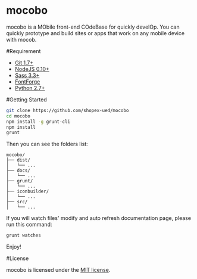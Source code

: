 # mocobo

mocobo is a MObile front-end COdeBase for quickly develOp. You can quickly prototype and build sites or apps that work on any mobile device with mocob.

#Requirement

- [Git 1.7+](https://git-scm.com/)
- [NodeJS 0.10+](https://nodejs.org/)
- [Sass 3.3+](http://sass-lang.com/)
- [FontForge](http://fontforge.github.io/en-US/)
- [Python 2.7+](https://www.python.org/downloads/)

#Getting Started

```bash
git clone https://github.com/shopex-ued/mocobo
cd mocobo
npm install -g grunt-cli
npm install
grunt
```
Then you can see the folders list:

```
mocobo/
├── dist/
│   └── ...
├── docs/
│   └── ...
├── grunt/
│   └── ...
├── iconbuilder/
│   └── ...
├── src/
│   └── ...
```

If you will watch files' modify and auto refresh documentation page, please run this command:

```bash
grunt watches
```

Enjoy!

#License

mocobo is licensed under the [MIT license](LICENSE).
